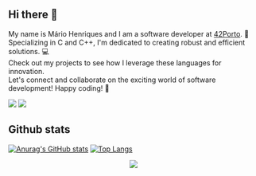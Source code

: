 ## Hi there 👋

My name is Mário Henriques and I am a software developer at [42Porto](https://www.42porto.com/). 🚀 <br>
Specializing in C and C++, I'm dedicated to creating robust and efficient solutions. 💻 <br>
Check out my projects to see how I leverage these languages for innovation. <br>
Let's connect and collaborate on the exciting world of software development! Happy coding! 🌟

<a href = "mailto:mariojunior200218@gmail.com"><img src="https://img.shields.io/badge/-Gmail-%23333?style=for-the-badge&logo=gmail&logoColor=white" target="_blank"></a>
<a href="https://www.linkedin.com/in/mario18/" target="_blank"><img src="https://img.shields.io/badge/-LinkedIn-%230077B5?style=for-the-badge&logo=linkedin&logoColor=white" target="_blank"></a>

## **Github stats**

[![Anurag's GitHub stats](https://github-readme-stats.vercel.app/api?style=for-the-badge&username=maricard18&count_private=true&show_icons=true&theme=transparent&hide_border=true&text_color=FFFFFF)](https://github.com/anuraghazra/github-readme-stats)
[![Top Langs](https://github-readme-stats.vercel.app/api/top-langs/?style=for-the-badge&username=maricard18&layout=compact&theme=transparent&hide_border=true&text_color=FFFFFF)](https://github.com/anuraghazra/github-readme-stats)

<div align=center>
	</a>
	  <img src="https://komarev.com/ghpvc/?username=maricard18&style=for-the-badge&color=red"></a>
	</a>
</div>


